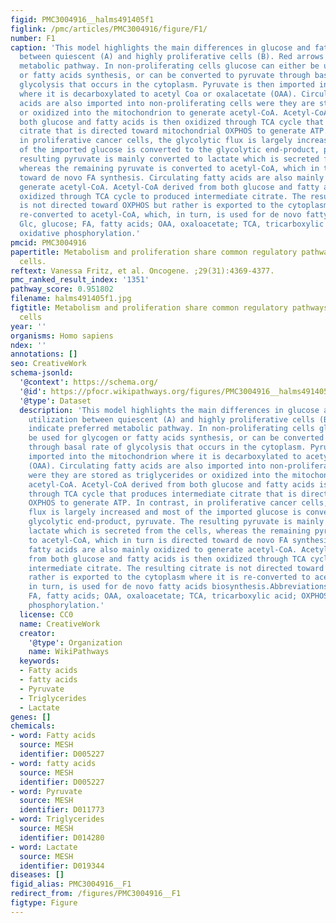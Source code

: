 ```yaml
---
figid: PMC3004916__halms491405f1
figlink: /pmc/articles/PMC3004916/figure/F1/
number: F1
caption: 'This model highlights the main differences in glucose and fatty acids utilization
  between quiescent (A) and highly proliferative cells (B). Red arrows indicate preferred
  metabolic pathway. In non-proliferating cells glucose can either be used for glycogen
  or fatty acids synthesis, or can be converted to pyruvate through basal rate of
  glycolysis that occurs in the cytoplasm. Pyruvate is then imported into the mitochondrion
  where it is decarboxylated to acetyl Coa or oxalacetate (OAA). Circulating fatty
  acids are also imported into non-proliferating cells were they are stored as triglycerides
  or oxidized into the mitochondrion to generate acetyl-CoA. Acetyl-CoA derived from
  both glucose and fatty acids is then oxidized through TCA cycle that produces intermediate
  citrate that is directed toward mitochondrial OXPHOS to generate ATP. In contrast,
  in proliferative cancer cells, the glycolytic flux is largely increased and most
  of the imported glucose is converted to the glycolytic end-product, pyruvate. The
  resulting pyruvate is mainly converted to lactate which is secreted from the cells,
  whereas the remaining pyruvate is converted to acetyl-CoA, which in turn is directed
  toward de novo FA synthesis. Circulating fatty acids are also mainly oxidized to
  generate acetyl-CoA. Acetyl-CoA derived from both glucose and fatty acids is then
  oxidized through TCA cycle to produced intermediate citrate. The resulting citrate
  is not directed toward OXPHOS but rather is exported to the cytoplasm where it is
  re-converted to acetyl-CoA, which, in turn, is used for de novo fatty acids biosynthesis.Abbreviations:
  Glc, glucose; FA, fatty acids; OAA, oxaloacetate; TCA, tricarboxylic acid; OXPHOS,
  oxidative phosphorylation.'
pmcid: PMC3004916
papertitle: Metabolism and proliferation share common regulatory pathways in cancer
  cells.
reftext: Vanessa Fritz, et al. Oncogene. ;29(31):4369-4377.
pmc_ranked_result_index: '1351'
pathway_score: 0.951802
filename: halms491405f1.jpg
figtitle: Metabolism and proliferation share common regulatory pathways in cancer
  cells
year: ''
organisms: Homo sapiens
ndex: ''
annotations: []
seo: CreativeWork
schema-jsonld:
  '@context': https://schema.org/
  '@id': https://pfocr.wikipathways.org/figures/PMC3004916__halms491405f1.html
  '@type': Dataset
  description: 'This model highlights the main differences in glucose and fatty acids
    utilization between quiescent (A) and highly proliferative cells (B). Red arrows
    indicate preferred metabolic pathway. In non-proliferating cells glucose can either
    be used for glycogen or fatty acids synthesis, or can be converted to pyruvate
    through basal rate of glycolysis that occurs in the cytoplasm. Pyruvate is then
    imported into the mitochondrion where it is decarboxylated to acetyl Coa or oxalacetate
    (OAA). Circulating fatty acids are also imported into non-proliferating cells
    were they are stored as triglycerides or oxidized into the mitochondrion to generate
    acetyl-CoA. Acetyl-CoA derived from both glucose and fatty acids is then oxidized
    through TCA cycle that produces intermediate citrate that is directed toward mitochondrial
    OXPHOS to generate ATP. In contrast, in proliferative cancer cells, the glycolytic
    flux is largely increased and most of the imported glucose is converted to the
    glycolytic end-product, pyruvate. The resulting pyruvate is mainly converted to
    lactate which is secreted from the cells, whereas the remaining pyruvate is converted
    to acetyl-CoA, which in turn is directed toward de novo FA synthesis. Circulating
    fatty acids are also mainly oxidized to generate acetyl-CoA. Acetyl-CoA derived
    from both glucose and fatty acids is then oxidized through TCA cycle to produced
    intermediate citrate. The resulting citrate is not directed toward OXPHOS but
    rather is exported to the cytoplasm where it is re-converted to acetyl-CoA, which,
    in turn, is used for de novo fatty acids biosynthesis.Abbreviations: Glc, glucose;
    FA, fatty acids; OAA, oxaloacetate; TCA, tricarboxylic acid; OXPHOS, oxidative
    phosphorylation.'
  license: CC0
  name: CreativeWork
  creator:
    '@type': Organization
    name: WikiPathways
  keywords:
  - Fatty acids
  - fatty acids
  - Pyruvate
  - Triglycerides
  - Lactate
genes: []
chemicals:
- word: Fatty acids
  source: MESH
  identifier: D005227
- word: fatty acids
  source: MESH
  identifier: D005227
- word: Pyruvate
  source: MESH
  identifier: D011773
- word: Triglycerides
  source: MESH
  identifier: D014280
- word: Lactate
  source: MESH
  identifier: D019344
diseases: []
figid_alias: PMC3004916__F1
redirect_from: /figures/PMC3004916__F1
figtype: Figure
---
```

